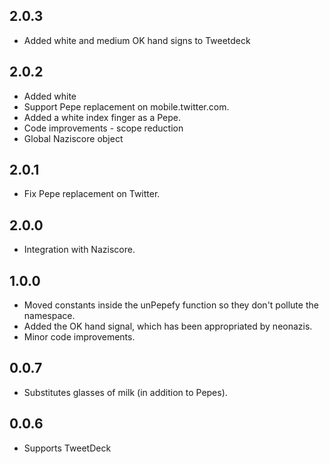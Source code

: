 2.0.3
-----
- Added white and medium OK hand signs to Tweetdeck

2.0.2
-----
- Added white
- Support Pepe replacement on mobile.twitter.com.
- Added a white index finger as a Pepe.
- Code improvements - scope reduction
- Global Naziscore object

2.0.1
-----
- Fix Pepe replacement on Twitter.

2.0.0
-----
- Integration with Naziscore.

1.0.0
-----
- Moved constants inside the unPepefy function so they don't pollute the
  namespace.
- Added the OK hand signal, which has been appropriated by neonazis.
- Minor code improvements.

0.0.7
-----
- Substitutes glasses of milk (in addition to Pepes).

0.0.6
-----
- Supports TweetDeck
